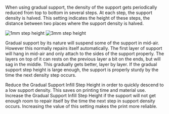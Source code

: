 When using gradual support, the density of the support gets periodically reduced from top to bottom in several steps. At each step, the support density is halved. This setting indicates the height of these steps, the distance between two places where the support density is halved.

![1mm step height](images/gradual_support_infill_step_height_1mm.png)
![3mm step height](images/gradual_support_infill_step_height_3mm.png)

Gradual support by its nature will suspend some of the support in mid-air. However this normally repairs itself automatically. The first layer of support will hang in mid-air and only attach to the sides of the support properly. The layers on top of it can rests on the previous layer a bit on the ends, but will sag in the middle. This gradually gets better, layer by layer. If the gradual support step height is large enough, the support is properly sturdy by the time the next density step occurs.

Reduce the Gradual Support Infill Step Height in order to quickly descend to a low support density. This saves on printing time and material use. Increase the Gradual Support Infill Step Height if the support will not get enough room to repair itself by the time the next step in support density occurs. Increasing the value of this setting makes the print more reliable.